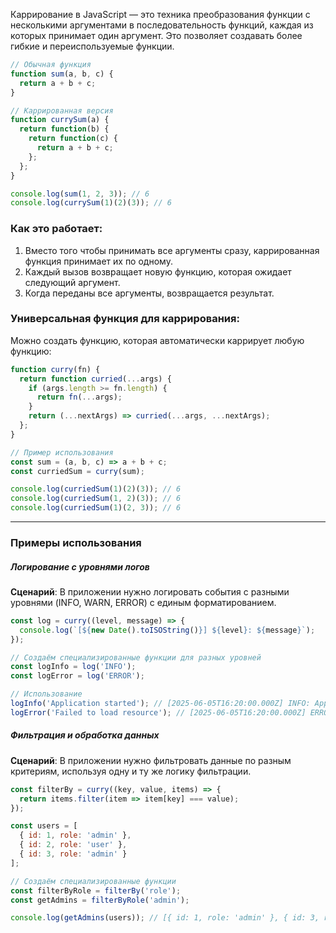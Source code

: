 Каррирование в JavaScript — это техника преобразования функции с несколькими аргументами в последовательность функций, каждая из которых принимает один аргумент. Это позволяет создавать более гибкие и переиспользуемые функции.
```js
// Обычная функция
function sum(a, b, c) {
  return a + b + c;
}

// Каррированная версия
function currySum(a) {
  return function(b) {
    return function(c) {
      return a + b + c;
    };
  };
}

console.log(sum(1, 2, 3)); // 6
console.log(currySum(1)(2)(3)); // 6
```
### Как это работает:

1. Вместо того чтобы принимать все аргументы сразу, каррированная функция принимает их по одному.
2. Каждый вызов возвращает новую функцию, которая ожидает следующий аргумент.
3. Когда переданы все аргументы, возвращается результат.
### Универсальная функция для каррирования:

Можно создать функцию, которая автоматически каррирует любую функцию:
```js
function curry(fn) {
  return function curried(...args) {
    if (args.length >= fn.length) {
      return fn(...args);
    }
    return (...nextArgs) => curried(...args, ...nextArgs);
  };
}

// Пример использования
const sum = (a, b, c) => a + b + c;
const curriedSum = curry(sum);

console.log(curriedSum(1)(2)(3)); // 6
console.log(curriedSum(1, 2)(3)); // 6
console.log(curriedSum(1)(2, 3)); // 6
```

---
### Примеры использования
##### **Логирование с уровнями логов**
**Сценарий**: В приложении нужно логировать события с разными уровнями (INFO, WARN, ERROR) с единым форматированием.
```js
const log = curry((level, message) => {
  console.log(`[${new Date().toISOString()}] ${level}: ${message}`);
});

// Создаём специализированные функции для разных уровней
const logInfo = log('INFO');
const logError = log('ERROR');

// Использование
logInfo('Application started'); // [2025-06-05T16:20:00.000Z] INFO: Application started
logError('Failed to load resource'); // [2025-06-05T16:20:00.000Z] ERROR: Failed to load resource
```

##### **Фильтрация и обработка данных**
**Сценарий**: В приложении нужно фильтровать данные по разным критериям, используя одну и ту же логику фильтрации.
```js
const filterBy = curry((key, value, items) => {
  return items.filter(item => item[key] === value);
});

const users = [
  { id: 1, role: 'admin' },
  { id: 2, role: 'user' },
  { id: 3, role: 'admin' }
];

// Создаём специализированные функции
const filterByRole = filterBy('role');
const getAdmins = filterByRole('admin');

console.log(getAdmins(users)); // [{ id: 1, role: 'admin' }, { id: 3, role: 'admin' }]
```